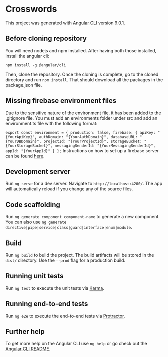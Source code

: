 # Crosswords

This project was generated with [Angular CLI](https://github.com/angular/angular-cli) version 9.0.1.

## Before cloning repository

You will need nodejs and npm installed. After having both those installed, install the angular cli:

`npm install -g @angular/cli`

Then, clone the repository. Once the cloning is complete, go to the cloned directory and run `npm install`. That should download all the packages in the package.json file.

## Missing firebase environment files

Due to the sensitive nature of the environment file, it has been added to the .gitignore file.
You must add an environments folder under src and add an environment.ts file with the following format:

`
export const environment = {
  production: false,
  firebase: {
    apiKey: "{YourApiKey}",
    authDomain: "{YourAuthDomain}",
    databaseURL: "{YourDBDomain}",
    projectId: "{YourProjectId}",
    storageBucket: "{YourStorageBucket}",
    messagingSenderId: "{YourMessagingSenderId}",
    appId: "{YourAppId}"
  }
};
`
Instructions on how to set up a firebase server can be found [here](https://medium.com/factory-mind/angular-firebase-typescript-step-by-step-tutorial-2ef887fc7d71).

## Development server

Run `ng serve` for a dev server. Navigate to `http://localhost:4200/`. The app will automatically reload if you change any of the source files.

## Code scaffolding

Run `ng generate component component-name` to generate a new component. You can also use `ng generate directive|pipe|service|class|guard|interface|enum|module`.

## Build

Run `ng build` to build the project. The build artifacts will be stored in the `dist/` directory. Use the `--prod` flag for a production build.

## Running unit tests

Run `ng test` to execute the unit tests via [Karma](https://karma-runner.github.io).

## Running end-to-end tests

Run `ng e2e` to execute the end-to-end tests via [Protractor](http://www.protractortest.org/).

## Further help

To get more help on the Angular CLI use `ng help` or go check out the [Angular CLI README](https://github.com/angular/angular-cli/blob/master/README.md).
